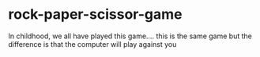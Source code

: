 # rock-paper-scissor-game
In childhood, we all have played this game.... this is the same game but the difference is that the computer will play against you
